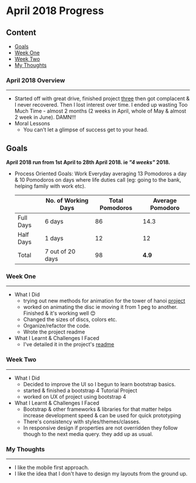 # April 2018 Progress 

## Content
* [Goals](#goals)
* [Week One](#week-one)
* [Week Two](#week-two)
* [My Thoughts](#my-thoughts)

### April 2018 Overview
***
* Started off with great drive, finished project [three](https://github.com/intOppong/software_engineer_journey/tree/master/projects_from_guide/03_tower_of_hanoi) 
then got complacent & I never recovered. Then I lost interest over time. I ended up wasting Too Much Time - almost 2 months (2 weeks in April, whole of May & almost 2 week in June). DAMN!!!
* Moral Lessons
  * You can't let a glimpse of success get to your head. 

## Goals
**April 2018 run from 1st April to 28th April 2018. ie *"4 weeks"* 2018.**

* Process Oriented Goals:
Work Everyday averaging 13 Pomodoros a day & 10 Pomodoros on days where life duties call (eg: going to the bank, helping family with work etc).

    | | No. of Working Days | Total Pomodoros | Average Pomodoro
    | --- | --- | --- | --- |
    | Full Days | 6 days | 86 | 14.3 |
    | Half Days | 1 days | 12 | 12 |
    | Total |  7 out of 20 days | 98 |  **4.9** |

### Week One
***
* What I Did
  * trying out new methods for animation for the tower of hanoi [project](https://github.com/intOppong/software_engineer_journey/tree/master/projects_from_guide/03_tower_of_hanoi)
  * worked on animating the disc ie moving it from 1 peg to another. Finished & it's working well :blush:
  * Changed the sizes of discs, colors etc.
  * Organize/refactor the code.
  * Wrote the project readme
* What I Learnt & Challenges I Faced
  * I've detailed it in the project's [readme](https://github.com/intOppong/software_engineer_journey/blob/master/projects_from_guide/project_three_tower_of_hanoi/README.md)
  

### Week Two
***
* What I Did
  * Decided to improve the UI so I begun to learn bootstrap basics.
  * started & finished a bootstrap 4 Tutorial Project
  * worked on UX of project using bootstrap 4
* What I Learnt & Challenges I Faced
  * Bootstrap & other frameworks & libraries for that matter helps increase development speed & can be used for quick prototyping
  * There's consistency with styles/themes/classes.
  * In responsive design if properties are not overridden they follow though to the next media query. they add up as usual.
  
### My Thoughts
***
* I like the mobile first approach.
* I like the idea that I don't have to design my layouts from the ground up.



